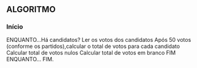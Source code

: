 #
## ALGORITMO
### Início

ENQUANTO...Há candidatos?
Ler os votos dos candidatos
Após 50 votos (conforme os partidos),calcular o total de votos para cada candidato
Calcular total de votos nulos
Calcular total de votos em branco
FIM ENQUANTO...
FIM.



